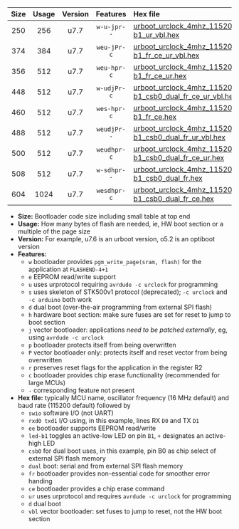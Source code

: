 |Size|Usage|Version|Features|Hex file|
|:-:|:-:|:-:|:-:|:--|
|250|256|u7.7|`w-u-jpr--`|[urboot_urclock_4mhz_115200bps_swio_rxd0_txd1_led-b1_ur_vbl.hex](https://raw.githubusercontent.com/stefanrueger/urboot.hex/main/boards/urclock/fcpu_4mhz/115200_bps/urboot_urclock_4mhz_115200bps_swio_rxd0_txd1_led-b1_ur_vbl.hex)|
|374|384|u7.7|`weu-jPr-c`|[urboot_urclock_4mhz_115200bps_swio_rxd0_txd1_ee_led-b1_fr_ce_ur_vbl.hex](https://raw.githubusercontent.com/stefanrueger/urboot.hex/main/boards/urclock/fcpu_4mhz/115200_bps/urboot_urclock_4mhz_115200bps_swio_rxd0_txd1_ee_led-b1_fr_ce_ur_vbl.hex)|
|356|512|u7.7|`weu-hpr-c`|[urboot_urclock_4mhz_115200bps_swio_rxd0_txd1_ee_led-b1_fr_ce_ur.hex](https://raw.githubusercontent.com/stefanrueger/urboot.hex/main/boards/urclock/fcpu_4mhz/115200_bps/urboot_urclock_4mhz_115200bps_swio_rxd0_txd1_ee_led-b1_fr_ce_ur.hex)|
|448|512|u7.7|`w-udjPr-c`|[urboot_urclock_4mhz_115200bps_swio_rxd0_txd1_led-b1_csb0_dual_fr_ce_ur_vbl.hex](https://raw.githubusercontent.com/stefanrueger/urboot.hex/main/boards/urclock/fcpu_4mhz/115200_bps/urboot_urclock_4mhz_115200bps_swio_rxd0_txd1_led-b1_csb0_dual_fr_ce_ur_vbl.hex)|
|460|512|u7.7|`wes-hpr-c`|[urboot_urclock_4mhz_115200bps_swio_rxd0_txd1_ee_led-b1_fr_ce.hex](https://raw.githubusercontent.com/stefanrueger/urboot.hex/main/boards/urclock/fcpu_4mhz/115200_bps/urboot_urclock_4mhz_115200bps_swio_rxd0_txd1_ee_led-b1_fr_ce.hex)|
|488|512|u7.7|`weudjPr--`|[urboot_urclock_4mhz_115200bps_swio_rxd0_txd1_ee_led-b1_csb0_dual_fr_ur_vbl.hex](https://raw.githubusercontent.com/stefanrueger/urboot.hex/main/boards/urclock/fcpu_4mhz/115200_bps/urboot_urclock_4mhz_115200bps_swio_rxd0_txd1_ee_led-b1_csb0_dual_fr_ur_vbl.hex)|
|500|512|u7.7|`weudhpr-c`|[urboot_urclock_4mhz_115200bps_swio_rxd0_txd1_ee_led-b1_csb0_dual_fr_ce_ur.hex](https://raw.githubusercontent.com/stefanrueger/urboot.hex/main/boards/urclock/fcpu_4mhz/115200_bps/urboot_urclock_4mhz_115200bps_swio_rxd0_txd1_ee_led-b1_csb0_dual_fr_ce_ur.hex)|
|508|512|u7.7|`w-sdhpr--`|[urboot_urclock_4mhz_115200bps_swio_rxd0_txd1_led-b1_csb0_dual_fr.hex](https://raw.githubusercontent.com/stefanrueger/urboot.hex/main/boards/urclock/fcpu_4mhz/115200_bps/urboot_urclock_4mhz_115200bps_swio_rxd0_txd1_led-b1_csb0_dual_fr.hex)|
|604|1024|u7.7|`wesdhpr-c`|[urboot_urclock_4mhz_115200bps_swio_rxd0_txd1_ee_led-b1_csb0_dual_fr_ce.hex](https://raw.githubusercontent.com/stefanrueger/urboot.hex/main/boards/urclock/fcpu_4mhz/115200_bps/urboot_urclock_4mhz_115200bps_swio_rxd0_txd1_ee_led-b1_csb0_dual_fr_ce.hex)|

- **Size:** Bootloader code size including small table at top end
- **Usage:** How many bytes of flash are needed, ie, HW boot section or a multiple of the page size
- **Version:** For example, u7.6 is an urboot version, o5.2 is an optiboot version
- **Features:**
  + `w` bootloader provides `pgm_write_page(sram, flash)` for the application at `FLASHEND-4+1`
  + `e` EEPROM read/write support
  + `u` uses urprotocol requiring `avrdude -c urclock` for programming
  + `s` uses skeleton of STK500v1 protocol (deprecated); `-c urclock` and `-c arduino` both work
  + `d` dual boot (over-the-air programming from external SPI flash)
  + `h` hardware boot section: make sure fuses are set for reset to jump to boot section
  + `j` vector bootloader: applications *need to be patched externally*, eg, using `avrdude -c urclock`
  + `p` bootloader protects itself from being overwritten
  + `P` vector bootloader only: protects itself and reset vector from being overwritten
  + `r` preserves reset flags for the application in the register R2
  + `c` bootloader provides chip erase functionality (recommended for large MCUs)
  + `-` corresponding feature not present
- **Hex file:** typically MCU name, oscillator frequency (16 MHz default) and baud rate (115200 default) followed by
  + `swio` software I/O (not UART)
  + `rxd0 txd1` I/O using, in this example, lines RX `D0` and TX `D1`
  + `ee` bootloader supports EEPROM read/write
  + `led-b1` toggles an active-low LED on pin `B1`, `+` designates an active-high LED
  + `csb0` for dual boot uses, in this example, pin B0 as chip select of external SPI flash memory
  + `dual` boot: serial and from external SPI flash memory
  + `fr` bootloader provides non-essential code for smoother error handing
  + `ce` bootloader provides a chip erase command
  + `ur` uses urprotocol and requires `avrdude -c urclock` for programming
  + `d` dual boot
  + `vbl` vector bootloader: set fuses to jump to reset, not the HW boot section
